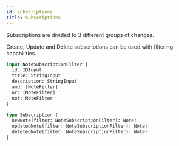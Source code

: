 ```yaml
---
id: subscriptions
title: Subscriptions
---
```


Subscriptions are divided to 3 different groups of changes.

Create, Update and Delete subscriptions can be used with filtering capabilities


```graphql
input NoteSubscriptionFilter {
  id: IDInput
  title: StringInput
  description: StringInput
  and: [NoteFilter]
  or: [NoteFilter]
  not: NoteFilter
}

type Subscription {
  newNote(filter: NoteSubscriptionFilter): Note!
  updatedNote(filter: NoteSubscriptionFilter): Note!
  deletedNote(filter: NoteSubscriptionFilter): Note!
}
```